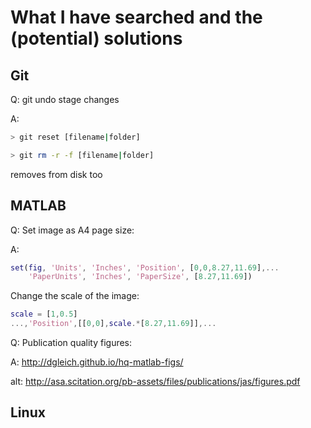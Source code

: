# What I have searched and the (potential) solutions


## Git
Q: git undo stage changes

A: 
```bash
> git reset [filename|folder]
```

```bash
> git rm -r -f [filename|folder]
```
removes from disk too

## MATLAB
Q: Set image as A4 page size:

A: 
```matlab
set(fig, 'Units', 'Inches', 'Position', [0,0,8.27,11.69],...
    'PaperUnits', 'Inches', 'PaperSize', [8.27,11.69])
```

Change the scale of the image: 
```matlab
scale = [1,0.5]
...,'Position',[[0,0],scale.*[8.27,11.69]],...
```

Q: Publication quality figures:

A: http://dgleich.github.io/hq-matlab-figs/

alt: http://asa.scitation.org/pb-assets/files/publications/jas/figures.pdf

## Linux
